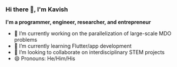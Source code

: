### Hi there 👋, I'm Kavish

**I'm a programmer, engineer, researcher, and entrepreneur**

- 🔭 I’m currently working on the parallelization of large-scale MDO problems
- 🌱 I’m currently learning Flutter/app development
- 👯 I’m looking to collaborate on interdisciplinary STEM projects
- 😄 Pronouns: He/Him/His
